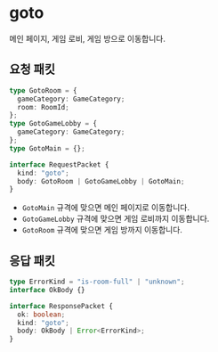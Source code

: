 # goto

메인 페이지, 게임 로비, 게임 방으로 이동합니다.

## 요청 패킷

```typescript
type GotoRoom = {
  gameCategory: GameCategory;
  room: RoomId;
};
type GotoGameLobby = {
  gameCategory: GameCategory;
};
type GotoMain = {};

interface RequestPacket {
  kind: "goto";
  body: GotoRoom | GotoGameLobby | GotoMain;
}
```

- `GotoMain` 규격에 맞으면 메인 페이지로 이동합니다.
- `GotoGameLobby` 규격에 맞으면 게임 로비까지 이동합니다.
- `GotoRoom` 규격에 맞으면 게임 방까지 이동합니다.

## 응답 패킷

```typescript
type ErrorKind = "is-room-full" | "unknown";
interface OkBody {}

interface ResponsePacket {
  ok: boolean;
  kind: "goto";
  body: OkBody | Error<ErrorKind>;
}
```
